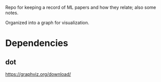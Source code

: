 

Repo for keeping a record of ML papers and how they relate; also some notes.

Organized into a graph for visualization. 

# Dependencies

## dot
https://graphviz.org/download/ 


